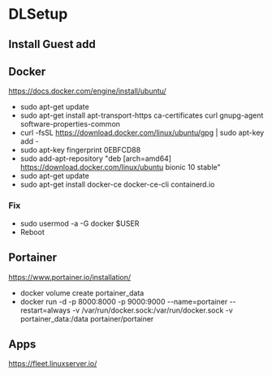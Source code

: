 # DLSetup
## Install Guest add
## Docker
https://docs.docker.com/engine/install/ubuntu/
* sudo apt-get update
* sudo apt-get install     apt-transport-https     ca-certificates     curl     gnupg-agent     software-properties-common
* curl -fsSL https://download.docker.com/linux/ubuntu/gpg | sudo apt-key add -
* sudo apt-key fingerprint 0EBFCD88
* sudo add-apt-repository    "deb [arch=amd64] https://download.docker.com/linux/ubuntu bionic   10     stable"
* sudo apt-get update
* sudo apt-get install docker-ce docker-ce-cli containerd.io
### Fix
* sudo usermod -a -G docker $USER
* Reboot
## Portainer
https://www.portainer.io/installation/
* docker volume create portainer_data
* docker run -d -p 8000:8000 -p 9000:9000 --name=portainer --restart=always -v /var/run/docker.sock:/var/run/docker.sock -v portainer_data:/data portainer/portainer
## Apps
https://fleet.linuxserver.io/

